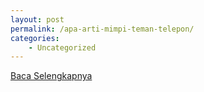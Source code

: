 ```yaml
---
layout: post
permalink: /apa-arti-mimpi-teman-telepon/
categories:
    - Uncategorized
---
```


[Baca Selengkapnya](/04)